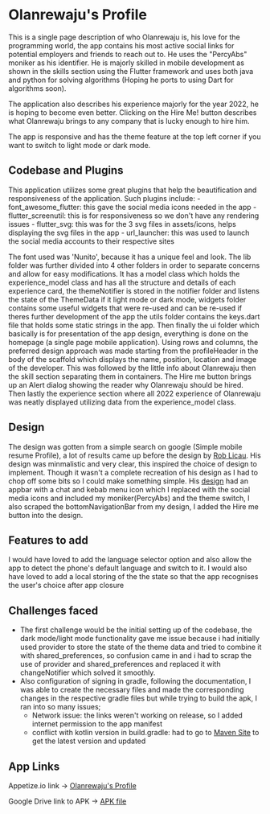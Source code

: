 # Olanrewaju's Profile

This is a single page description of who Olanrewaju is, his love for the programming world,
the app contains his most active social links for potential employers and friends to reach out to.
He uses the "PercyAbs" moniker as his identifier. He is majorly skilled in mobile development as shown
in the skills section using the Flutter framework and uses both java and python for solving algorithms (Hoping he
ports to using Dart for algorithms soon).

The application also describes his experience majorly for the year 2022, he is hoping to 
become even better. Clicking on the Hire Me! button describes what Olanrewaju brings to 
any company that is lucky enough to hire him.

The app is responsive and has the theme feature at the top left corner if you want to switch to
light mode or dark mode.


## Codebase and Plugins 

This application utilizes some great plugins that help the beautification and responsiveness of the
application. Such plugins include:
    - font_awesome_flutter: this gave the social media icons needed in the app
    - flutter_screenutil: this is for responsiveness so we don't have any rendering issues
    - flutter_svg: this was for the 3 svg files in assets/icons, helps displaying the svg files in the app
    - url_launcher: this was used to launch the social media accounts to their respective sites

The font used was 'Nunito', because it has a unique feel and look. The lib folder was further divided into 4 other 
folders in order to separate concerns and allow for easy modifications. It has a model class 
which holds the experience_model class and has all the structure and details of each experience card,
the themeNotifier is stored in the notifier folder and listens the state of the ThemeData if it light mode or dark mode,
widgets folder contains some useful widgets that were re-used and can be re-used if theres further development of the app
the utils folder contains the keys.dart file that holds some static strings in the app.
Then finally the ui folder which basically is for presentation of the app design, everything is done on the homepage (a single page mobile application).
Using rows and columns, the preferred design approach was made starting from the profileHeader in the body of the scaffold which displays the
name, position, location and image of the developer. This was followed by the little info about Olanrewaju then the skill section separating them in 
containers. The Hire me button brings up an Alert dialog showing the reader why Olanrewaju should be hired. Then lastly the experience section where
 all 2022 experience of Olanrewaju was neatly displayed utilizing data from the experience_model class.

## Design

The design was gotten from a simple search on google (Simple mobile resume Profile), a lot of results came up before the design by
[Rob Licau](https://dribbble.com/RobertLicau). His design was minmalistic and very clear, this inspired the choice of design to implement.
Though it wasn't a complete recreation of his design as I had to chop off some bits so I could make something simple.
His [design](https://dribbble.com/shots/5438724-Resume-Mobile-App-for-iOS-Black-White) had an appbar with a chat and kebab menu icon which I replaced 
with the social media icons and included my moniker(PercyAbs) and the theme switch, I also scraped the bottomNavigationBar from my design, I added the Hire me button
into the design.

## Features to add

I would have loved to add the language selector option and also allow the app to detect the phone's default language and switch to it.
I would also have loved to add a local storing of the the state so that the app recognises the user's choice after app closure

## Challenges faced

- The first challenge would be the initial setting up of the codebase, the dark mode/light mode functionality gave me issue because i had initially used provider to store
the state of the theme data and tried to combine it with shared_preferences, so confusion came in and i had to scrap the use of provider and shared_preferences and replaced 
it with changeNotifier which solved it smoothly.
- Also configuration of signing in gradle, following the documentation, I was able to create the necessary files and made the corresponding changes in the respective gradle files but while trying to build the apk, I ran into so many issues; 
    - Network issue: the links weren't working on release, so I added internet permission to the app manifest
    - conflict with kotlin version in build.gradle: had to go to [Maven Site](https://maven.google.com/web/index.html#com.google.android.material:material) to get the latest version and updated

## App Links

Appetize.io link -> [Olanrewaju's Profile](https://appetize.io/app/3qpmql6hmaiumdksz3p3xcy6wu?device=pixel6&osVersion=12.0&scale=75)

Google Drive link to APK -> [APK file](https://drive.google.com/file/d/14cddwEkfx3WdM4uv16lCs6ZNKa23JgHA/view?usp=share_link)
